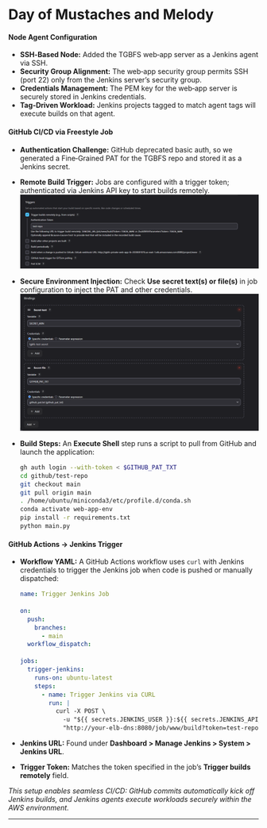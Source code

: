 # Day of Mustaches and Melody

#### Node Agent Configuration

- **SSH‑Based Node:** Added the TGBFS web‑app server as a Jenkins agent via SSH.
- **Security Group Alignment:** The web‑app security group permits SSH (port 22) only from the Jenkins server’s security group.
- **Credentials Management:** The PEM key for the web‑app server is securely stored in Jenkins credentials.
- **Tag‑Driven Workload:** Jenkins projects tagged to match agent tags will execute builds on that agent.

#### GitHub CI/CD via Freestyle Job

- **Authentication Challenge:** GitHub deprecated basic auth, so we generated a Fine‑Grained PAT for the TGBFS repo and stored it as a Jenkins secret.
- **Remote Build Trigger:** Jobs are configured with a trigger token; authenticated via Jenkins API key to start builds remotely.
  ![Freestyle Project Trigger](./assets/jekninsProjectExampleTrigger.png)
- **Secure Environment Injection:** Check **Use secret text(s) or file(s)** in job configuration to inject the PAT and other credentials.
  ![Freestyle Project Environment](./assets/jenkinsProjectExampleEnvironment.png)
- **Build Steps:** An **Execute Shell** step runs a script to pull from GitHub and launch the application:

  ```bash
  gh auth login --with-token < $GITHUB_PAT_TXT
  cd github/test-repo
  git checkout main
  git pull origin main
  . /home/ubuntu/miniconda3/etc/profile.d/conda.sh
  conda activate web-app-env
  pip install -r requirements.txt
  python main.py
  ```

#### GitHub Actions → Jenkins Trigger

- **Workflow YAML:** A GitHub Actions workflow uses `curl` with Jenkins credentials to trigger the Jenkins job when code is pushed or manually dispatched:

  ```yaml
  name: Trigger Jenkins Job

  on:
    push:
      branches:
        - main
    workflow_dispatch:

  jobs:
    trigger-jenkins:
      runs-on: ubuntu-latest
      steps:
        - name: Trigger Jenkins via CURL
          run: |
            curl -X POST \
              -u "${{ secrets.JENKINS_USER }}:${{ secrets.JENKINS_API_KEY }}" \
              "http://your-elb-dns:8080/job/www/build?token=test-repo"
  ```

- **Jenkins URL:** Found under **Dashboard > Manage Jenkins > System > Jenkins URL**.
- **Trigger Token:** Matches the token specified in the job’s **Trigger builds remotely** field.

_This setup enables seamless CI/CD: GitHub commits automatically kick off Jenkins builds, and Jenkins agents execute workloads securely within the AWS environment._

---
